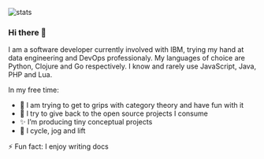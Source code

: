 ![stats](https://github-readme-stats.vercel.app/api?username=Petereon&show_icons=true&theme=github_dark&count_private=true&show_icons=true&custom_title=Petereon)

### Hi there 👋

I am a software developer currently involved with IBM, trying my hand at data engineering and DevOps professionaly. My languages of choice are Python, Clojure and Go respectively. I know and rarely use JavaScript, Java, PHP and Lua.

In my free time:
- 🔭 I am trying to get to grips with category theory and have fun with it
- 🌱 I try to give back to the open source projects I consume
- ✨ I’m producing tiny conceptual projects
- 🚴 I cycle, jog and lift

⚡ Fun fact: I enjoy writing docs


